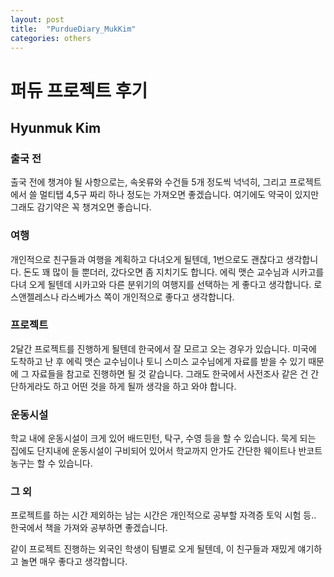 ```yaml
---
layout: post
title:  "PurdueDiary_MukKim"
categories: others
---
```



<h1> 퍼듀 프로젝트 후기</h1>
<h2> Hyunmuk Kim </h2>


<h3>출국 전</h3>

 <p>출국 전에 챙겨야 될 사항으로는, 속옷류와 수건들 5개 정도씩 넉넉히, 그리고 프로젝트에서 쓸 멀티탭 4,5구 짜리 하나
정도는 가져오면 좋겠습니다. 여기에도 약국이 있지만 그래도 감기약은 꼭 챙겨오면 좋습니다. </p>
 
 <h3> 여행 </h3>
     
 <p>개인적으로 친구들과 여행을 계획하고 다녀오게 될텐데, 1번으로도 괜찮다고 생각합니다.
돈도 꽤 많이 들 뿐더러, 갔다오면 좀 지치기도 합니다.
에릭 맷슨 교수님과 시카고를 다녀 오게 될텐데 시카고와 다른 분위기의 여행지를 선택하는 게 좋다고 생각합니다.
로스앤젤레스나 라스베가스 쪽이 개인적으로 좋다고 생각합니다.</p>
 
 
   <h3>프로젝트</h3>
   
   
<p> 2달간 프로젝트를 진행하게 될텐데 한국에서 잘 모르고 오는 경우가 있습니다.
미국에 도착하고 난 후 에릭 맷슨 교수님이나 토니 스미스 교수님에게 자료를 받을 수 있기 때문에 그 자료들을 참고로
진행하면 될 것 같습니다.
그래도 한국에서 사전조사 같은 건 간단하게라도 하고 어떤 것을 하게 될까 생각을 하고 와야 합니다. </p>
 
 
 
 <h3>운동시설</h3>
 
 <p>학교 내에 운동시설이 크게 있어 배드민턴, 탁구, 수영 등을 할 수 있습니다.
묵게 되는 집에도 단지내에 운동시설이 구비되어 있어서 학교까지 안가도 간단한 웨이트나 반코트 농구는 할 수 있습니다. </p>



 <h3>그 외</h3>
 
 <p>프로젝트를 하는 시간 제외하는 남는 시간은
개인적으로 공부할 자격증 토익 시험 등.. 한국에서 책을 가져와 공부하면 좋겠습니다. </p>
<p>같이 프로젝트 진행하는 외국인 학생이 팀별로 오게 될텐데, 이 친구들과 재밌게 얘기하고 놀면 매우 좋다고 생각합니다.</p>
